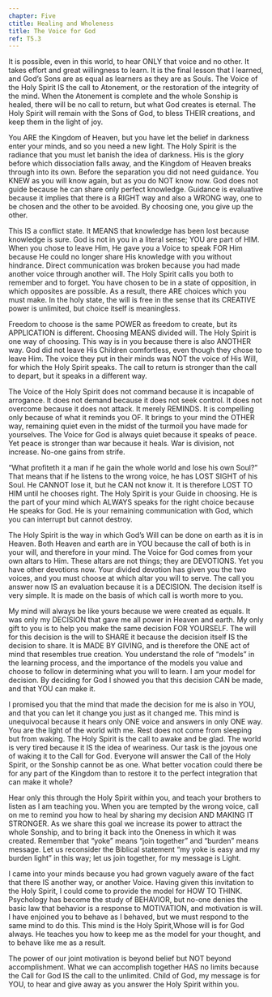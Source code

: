 ```yaml
---
chapter: Five
ctitle: Healing and Wholeness
title: The Voice for God
ref: T5.3
---
```


It is possible, even in this world, to hear ONLY that voice and no
other. It takes effort and great willingness to learn. It is the final
lesson that I learned, and God’s Sons are as equal as learners as they
are as Souls. The Voice of the Holy Spirit IS the call to Atonement, or
the restoration of the integrity of the mind. When the Atonement is
complete and the whole Sonship is healed, there will be no call to
return, but what God creates is eternal. The Holy Spirit will remain
with the Sons of God, to bless THEIR creations, and keep them in the
light of joy.

You ARE the Kingdom of Heaven, but you have let the belief in darkness
enter your minds, and so you need a new light. The Holy Spirit is the
radiance that you must let banish the idea of darkness. His is the glory
before which dissociation falls away, and the Kingdom of Heaven breaks
through into its own. Before the separation you did not need
guidance. You KNEW as you will know again, but as you do NOT know now.
God does not guide because he
can share only perfect knowledge. Guidance is evaluative because it
implies that there is a RIGHT way and also a WRONG way, one to be chosen
and the other to be avoided. By choosing one, you give up the other.

This IS a conflict state. It MEANS that knowledge has been lost because
knowledge is sure. God is not in you in a literal sense; YOU are part of
HIM. When you chose to leave Him, He gave you a Voice to speak FOR Him
because He could no longer share His knowledge with you without
hindrance. Direct communication was broken because you had made another
voice through another will. The Holy Spirit calls you both to remember
and to forget. You have chosen to be in a state of opposition, in which
opposites are possible. As a result, there ARE choices which you must
make. In the holy state, the will is free in the sense that its CREATIVE
power is unlimited, but choice itself is meaningless.

Freedom to choose is the same POWER as freedom to create, but its
APPLICATION is different. Choosing MEANS divided will. The Holy Spirit
is one way of choosing. This way is in you because there is also ANOTHER
way. God did not leave His Children comfortless, even though they chose
to leave Him. The voice they put in their minds was NOT the voice of His
Will, for which the Holy Spirit speaks. The call to return is stronger
than the call to depart, but it speaks in a different way.

The Voice of the Holy Spirit does not command because it is incapable of
arrogance. It does not demand because it does not seek control. It does
not overcome because it does not attack. It merely REMINDS. It is
compelling only because of what it reminds you OF. It brings to your
mind the OTHER way, remaining quiet even in the midst of the turmoil you
have made for yourselves. The Voice for God is always quiet because it
speaks of peace. Yet peace is stronger than war because it heals. War is
division, not increase. No-one gains from strife.

“What profiteth it a man if he gain the whole world and lose his own
Soul?” That means that if he listens to the wrong voice, he has LOST
SIGHT of his Soul. He CANNOT lose it, but he CAN not know it. It is
therefore LOST TO HIM until he chooses right. The Holy Spirit is your
Guide in choosing. He is the part of your mind which ALWAYS speaks for
the right choice because He speaks for
God. He is your remaining communication with God, which you can
interrupt but cannot destroy.

The Holy Spirit is the way in which God’s Will can be done on earth as
it is in Heaven. Both Heaven and earth are in YOU because the call of
both is in your will, and therefore in your mind. The Voice for God comes
from your own altars to Him. These altars are not things; they are
DEVOTIONS. Yet you have other devotions now. Your divided devotion has
given you the two voices, and you must choose at which altar you will to
serve. The call you answer now IS an evaluation because it is a
DECISION. The decision itself is very simple. It is made on the basis of
which call is worth more to you.

My mind will always be like yours because we were created as equals. It
was only my DECISION that gave me all power in Heaven and earth. My only
gift to you is to help you make the same decision FOR YOURSELF. The will
for this decision is the will to SHARE it because the decision itself IS
the decision to share. It is MADE BY GIVING, and is therefore the ONE
act of mind that resembles true creation. You understand the role of
“models” in the learning process, and the importance of the models you
value and choose to follow in determining what you will to learn. I am
your model for decision. By deciding for God I showed you that this
decision CAN be made, and that YOU can make it.

I promised you that the mind that made the decision for me is also in
YOU, and that you can let it change you just as it changed me. This mind
is unequivocal because it hears only ONE voice and answers in only ONE
way. You are the light of the world with me. Rest does not come from
sleeping but from waking. The Holy Spirit is the call to awake and be
glad. The world is very tired because it IS the idea of weariness. Our
task is the joyous one of waking it to the Call for God. Everyone will
answer the Call of the Holy Spirit, or the Sonship cannot be as one.
What better vocation could there be for any part of the Kingdom than to
restore it to the perfect integration that can make it whole?

Hear only this through the Holy Spirit within you, and teach your
brothers to listen as I am teaching you. When you are tempted by the
wrong voice, call on me to remind you how to heal by sharing my decision
AND MAKING IT STRONGER. As we share this goal
we increase its power to attract the whole Sonship, and to bring it back
into the Oneness in which it was created. Remember that “yoke” means
“join together” and “burden” means message. Let us reconsider the
Biblical statement “my yoke is easy and my burden light” in this way;
let us join together, for my message is Light.

I came into your minds because you had grown vaguely aware of the fact
that there IS another way, or another Voice. Having given this
invitation to the Holy Spirit, I could come to provide the model for HOW
TO THINK. Psychology has become the study of BEHAVIOR, but no-one denies
the basic law that behavior is a response to MOTIVATION, and motivation
is will. I have enjoined you to behave as I behaved, but we must respond
to the same mind to do this. This mind is the Holy Spirit,Whose will is
for God always. He teaches you how to keep me as the model for your
thought, and to behave like me as a result.

The power of our joint motivation is beyond belief but NOT beyond
accomplishment. What we can accomplish together HAS no limits because
the Call for God IS the call to the unlimited. Child of God, my message
is for YOU, to hear and give away as you answer the Holy Spirit within
you.

